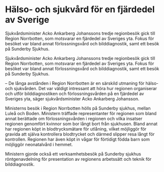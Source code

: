 # Hälso- och sjukvård för en fjärdedel av Sverige

Sjukvårdsminister Acko Ankarberg Johanssons tredje regionbesök gick till Region Norrbotten, som motsvarar en fjärdedel av Sveriges yta. Fokus för besöket var bland annat förlossningsvård och bilddiagnostik, samt ett besök på Sunderby Sjukhus.

Sjukvårdsminister Acko Ankarberg Johanssons tredje regionbesök gick till Region Norrbotten, som motsvarar en fjärdedel av Sveriges yta. Fokus för besöket var bland annat förlossningsvård och bilddiagnostik, samt ett besök på Sunderby Sjukhus.

– De långa avstånden i Region Norrbotten är en särskild utmaning för hälso- och sjukvården. Det var väldigt intressant att höra hur regionen organiserar och utför bilddiagnostiken och förlossningsvården på en fjärdedel av Sveriges yta, säger sjukvårdsminister Acko Ankarberg Johansson.

Ministerns besök i Region Norrbotten hölls på Sunderby sjukhus, mellan Luleå och Boden. Ministern träffade representanter för regionen som bland annat berättade om förlossningsvården i regionen och vilka insatser regionen genomfört kvinnor som bor långt bort från sjukhusen. Bland annat har regionen köpt in blodtrycksmätare för utlåning, vilket möjliggör för gravida att själva kontrollera blodtrycket och därmed slipper resa långt för kontrollen. Regionen har även köpt in vågar för förtidigt födda barn som möjliggör neonatalvård i hemmet.

Ministern gjorde också ett verksamhetsbesök på Sunderby sjukhus röntgenavdelning för presentation av regionens arbetssätt och teknik för bilddiagnostik.
